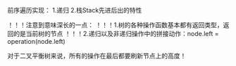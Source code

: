 前序遍历实现：
1.递归
2.栈Stack先进后出的特性

！！！注意到意味深长的一点：
！！！1.树的各种操作函数基本都有返回类型，返回的是当前树的节点
！！！2.递归以及非递归操作中的拼接动作：node.left = operation(node.left)

对于二叉平衡树来说，所有的操作在最后都要刷新节点上的高度！
